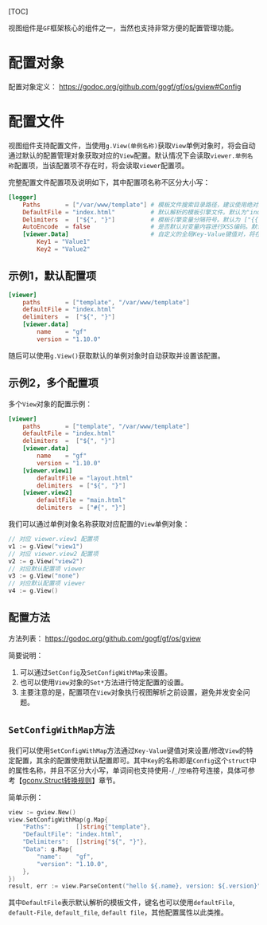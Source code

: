 [TOC]


视图组件是`GF`框架核心的组件之一，当然也支持非常方便的配置管理功能。


# 配置对象

配置对象定义：
https://godoc.org/github.com/gogf/gf/os/gview#Config


# 配置文件

视图组件支持配置文件，当使用`g.View(单例名称)`获取`View`单例对象时，将会自动通过默认的配置管理对象获取对应的`View`配置。默认情况下会读取`viewer.单例名称`配置项，当该配置项不存在时，将会读取`viewer`配置项。

完整配置文件配置项及说明如下，其中配置项名称不区分大小写：
```toml
[logger]
    Paths       = ["/var/www/template"] # 模板文件搜索目录路径，建议使用绝对路径。默认为当前程序工作路径
    DefaultFile = "index.html"          # 默认解析的模板引擎文件。默认为"index.html"
    Delimiters  =  ["${", "}"]          # 模板引擎变量分隔符号。默认为 ["{{", "}}"]
    AutoEncode  = false                 # 是否默认对变量内容进行XSS编码。默认为false
    [viewer.Data]                       # 自定义的全局Key-Value键值对，将在模板解析中可被直接使用到
        Key1 = "Value1"
        Key2 = "Value2"
```

## 示例1，默认配置项
```toml
[viewer]
    paths       = ["template", "/var/www/template"]
    defaultFile = "index.html"
    delimiters  =  ["${", "}"]
    [viewer.data]
        name    = "gf"
        version = "1.10.0"
```
随后可以使用`g.View()`获取默认的单例对象时自动获取并设置该配置。

## 示例2，多个配置项
多个`View`对象的配置示例：
```toml
[viewer]
    paths       = ["template", "/var/www/template"]
    defaultFile = "index.html"
    delimiters  =  ["${", "}"]
    [viewer.data]
        name    = "gf"
        version = "1.10.0"
    [viewer.view1]
        defaultFile = "layout.html"
        delimiters  = ["${", "}"]
    [viewer.view2]
        defaultFile = "main.html"
        delimiters  = ["#{", "}"]
```
我们可以通过单例对象名称获取对应配置的`View`单例对象：
```go
// 对应 viewer.view1 配置项
v1 := g.View("view1")
// 对应 viewer.view2 配置项
v2 := g.View("view2")
// 对应默认配置项 viewer
v3 := g.View("none")
// 对应默认配置项 viewer
v4 := g.View()
```




## 配置方法
方法列表： https://godoc.org/github.com/gogf/gf/os/gview

简要说明：
1. 可以通过`SetConfig`及`SetConfigWithMap`来设置。
1. 也可以使用`View`对象的`Set*`方法进行特定配置的设置。
1. 主要注意的是，配置项在`View`对象执行视图解析之前设置，避免并发安全问题。

## `SetConfigWithMap`方法

我们可以使用`SetConfigWithMap`方法通过`Key-Value`键值对来设置/修改`View`的特定配置，其余的配置使用默认配置即可。其中`Key`的名称即是`Config`这个`struct`中的属性名称，并且不区分大小写，单词间也支持使用`-`/`_`/`空格`符号连接，具体可参考【[gconv.Struct转换规则](util/gconv/struct.md)】章节。

简单示例：
```go
view := gview.New()
view.SetConfigWithMap(g.Map{
    "Paths":       []string{"template"},
    "DefaultFile": "index.html",
    "Delimiters":  []string{"${", "}"},
    "Data": g.Map{
        "name":    "gf",
        "version": "1.10.0",
    },
})
result, err := view.ParseContent("hello ${.name}, version: ${.version}")
```
其中`DefaultFile`表示默认解析的模板文件，键名也可以使用`defaultFile`, `default-File`, `default_file`, `default file`，其他配置属性以此类推。

